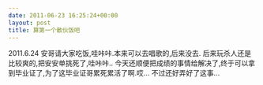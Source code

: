 ```yaml
---
date: 2011-06-23 16:25:24+00:00
layout: post
title: 算第一个散伙饭吧
---
```


2011.6.24  安哥请大家吃饭,哇咔咔.本来可以去唱歌的,后来没去.
后来玩杀人还是比较爽的,把安安单挑死了,哇咔咔..
今天还顺便把成绩的事情给解决了,终于可以拿到毕业证了,为了这毕业证哥累死累活了啊.哎...
不过还好弄好了这事...

